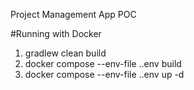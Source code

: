 Project Management App POC

#Running with Docker

1. gradlew clean build
1. docker compose --env-file .\.env build
1. docker compose --env-file .\.env up -d